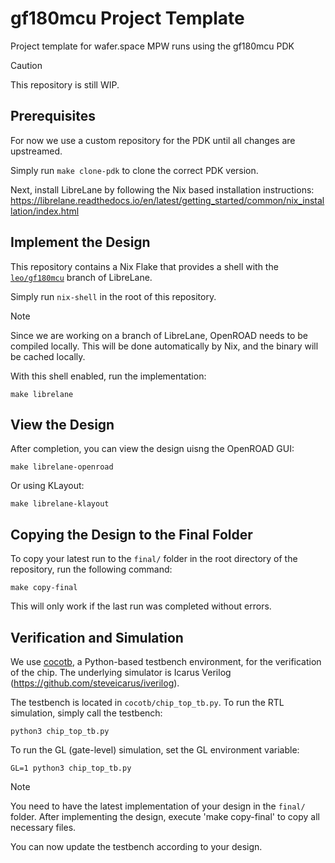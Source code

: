 # gf180mcu Project Template

Project template for wafer.space MPW runs using the gf180mcu PDK

> [!CAUTION]
> This repository is still WIP.

## Prerequisites

For now we use a custom repository for the PDK until all changes are upstreamed.

Simply run `make clone-pdk` to clone the correct PDK version.

Next, install LibreLane by following the Nix based installation instructions: https://librelane.readthedocs.io/en/latest/getting_started/common/nix_installation/index.html

## Implement the Design

This repository contains a Nix Flake that provides a shell with the [`leo/gf180mcu`](https://github.com/librelane/librelane/tree/leo/gf180mcu) branch of LibreLane.

Simply run `nix-shell` in the root of this repository.

> [!NOTE]
> Since we are working on a branch of LibreLane, OpenROAD needs to be compiled locally. This will be done automatically by Nix, and the binary will be cached locally. 

With this shell enabled, run the implementation:

```
make librelane
```

## View the Design

After completion, you can view the design uisng the OpenROAD GUI:

```
make librelane-openroad
```

Or using KLayout:

```
make librelane-klayout
```

## Copying the Design to the Final Folder

To copy your latest run to the `final/` folder in the root directory of the repository, run the following command:

```
make copy-final
```

This will only work if the last run was completed without errors.

## Verification and Simulation

We use [cocotb](https://www.cocotb.org/), a Python-based testbench environment, for the verification of the chip.
The underlying simulator is Icarus Verilog (https://github.com/steveicarus/iverilog).

The testbench is located in `cocotb/chip_top_tb.py`. To run the RTL simulation, simply call the testbench:

```
python3 chip_top_tb.py
```

To run the GL (gate-level) simulation, set the GL environment variable:

```
GL=1 python3 chip_top_tb.py
```

> [!NOTE]
> You need to have the latest implementation of your design in the `final/` folder. After implementing the design, execute 'make copy-final' to copy all necessary files.

You can now update the testbench according to your design.
